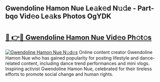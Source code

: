 ## Gwendoline Hamon Nue Le𝚊k𝚎d N𝚞𝚍e - Part-bqo Vid𝚎o Le𝚊ks Photos OgYDK

# <h2><a href="http://fb46wl.evod.top/?m=Gwendoline+Hamon+Nue">🔗 👉🔴 Gwendoline Hamon Nue Vid𝚎o Ph𝚘t𝚘s</a></h2>

[![Gwendoline Hamon Nue N𝚞d𝚎s](https://i.imgur.com/8V9OHl7.gif)](http://fb46wl.evod.top/?m=Gwendoline+Hamon+Nue)
Online content creator Gwendoline Hamon Nue who has gained popularity for posting lifestyle and dance-related content, including dance trend performances and mini vlogs. Inspiring activist Gwendoline Hamon Nue, celebrated for their tireless efforts to promote social change and human rights. 
